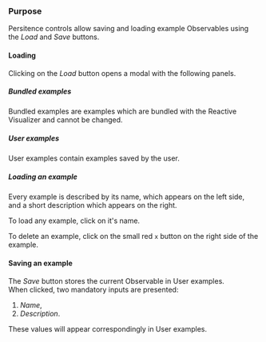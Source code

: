 ### Purpose

Persitence controls allow saving and loading example Observables using the *Load* and *Save* buttons.

#### Loading

Clicking on the *Load* button opens a modal with the following panels.

##### Bundled examples

Bundled examples are examples which are bundled with the Reactive Visualizer and cannot be changed.  

##### User examples

User examples contain examples saved by the user.  

##### Loading an example

Every example is described by its name, which appears on the left side,  
and a short description which appears on the right.  

To load any example, click on it's name.  

To delete an example, click on the small red `x` button on the right side of the example.

#### Saving an example

The *Save* button stores the current Observable in User examples.  
When clicked, two mandatory inputs are presented:
1. *Name*,
2. *Description*.

These values will appear correspondingly in User examples.
